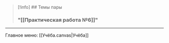 
> [!info] ## Темы пары
> ### "[[Практическая работа №6]]"


-----

Главное меню:
[[Учёба.canvas|Учёба]]